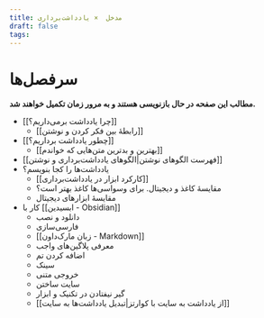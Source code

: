 ```yaml
---
title: مدخل  × یادداشت‌برداری
draft: false
tags:
---
```

#  سرفصل‌ها

**مطالب این صفحه در حال بازنویسی هستند و به مرور زمان تکمیل خواهند شد.**

-  [[چرا یادداشت برمی‌داریم؟]]
	- [[رابطهٔ بین فکر کردن و نوشتن]]
- [[چطور یادداشت برداریم؟]]
	- [[بهترین و بدترین متن‌هایی که خواندم]]
- [[فهرست الگوهای نوشتن|الگوهای یادداشت‌برداری و نوشتن]]
- یادداشت‌ها را کجا بنویسم؟
	- [[کارکرد ابزار در یادداشت‌برداری]]
	- مقایسهٔ کاغذ و دیجیتال. برای وسواسی‌ها کاغذ بهتر است؟
	- مقایسهٔ ابزارهای دیجیتال
- کار با [[ابسیدین - Obsidian]]
	- دانلود و نصب
	- فارسی‌سازی
	- [[زبان مارک‌داون - Markdown]]
	- معرفی پلاگین‌های واجب
	- اضافه کردن تم
	- سینک
	- خروجی متنی
	- سایت ساختن
	- گیر نیفتادن در تکنیک و ابزار
	- [[از یادداشت به سایت با کوارتز|تبدیل یادداشت‌ها به سایت]]